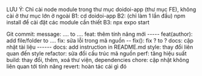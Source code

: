 LƯU Ý: Chỉ cài node module trong thư mục doidoi-app (thư mục FE), không cài ở thư mục lớn ở ngoài
B1: cd doidoi-app
B2: (chỉ làm 1 lần đầu) npm install để cài đặt các module cần thiết
B3: npx expo start

Git commit:
message: .... to ....
feat: thêm tính năng mới ----- feat(author): add file/folder to ....
fix: sửa lỗi trong mã nguồn -- fix(): fix ? to ?
docs: cập nhật tài liệu ------ docs: add instruction in README.md
style: thay đổi liên quan đến style
refactor: sửa đổi cấu trúc mã nguồn
perf: tăng hiệu suất
build: thay đổi, thêm, xoá thư viện, dependencies 
chore: cập nhật không liên quan tới tính năng
revert: hoàn tác cái gì đó

